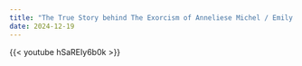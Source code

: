```yaml
---
title: "The True Story behind The Exorcism of Anneliese Michel / Emily Rose - Part 2 of 2"
date: 2024-12-19
---
```


{{< youtube hSaREIy6b0k >}}
